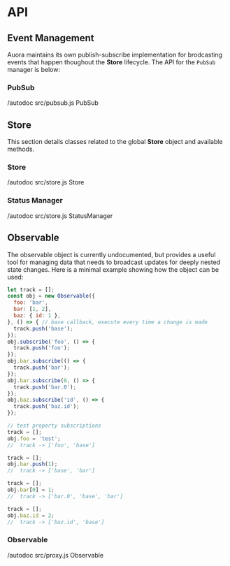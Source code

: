 # API

## Event Management

Auora maintains its own publish-subscribe implementation for brodcasting events that happen thoughout the **Store** lifecycle. The API for the `PubSub` manager is below:

### PubSub

/autodoc src/pubsub.js PubSub


## Store

This section details classes related to the global **Store** object and available methods.

### Store

/autodoc src/store.js Store


### Status Manager

/autodoc src/store.js StatusManager


## Observable

The observable object is currently undocumented, but provides a useful tool for managing data that needs to broadcast updates for deeply nested state changes. Here is a minimal example showing how the object can be used:

```javascript
let track = [];
const obj = new Observable({
  foo: 'bar',
  bar: [1, 2],
  baz: { id: 1 },
}, () => { // base callback, execute every time a change is made
  track.push('base');
});
obj.subscribe('foo', () => {
  track.push('foo');
});
obj.bar.subscribe(() => {
  track.push('bar');
});
obj.bar.subscribe(0, () => {
  track.push('bar.0');
});
obj.baz.subscribe('id', () => {
  track.push('baz.id');
});

// test property subscriptions
track = [];
obj.foo = 'test';
//  track -> ['foo', 'base']

track = [];
obj.bar.push(1);
//  track -> ['base', 'bar']

track = [];
obj.bar[0] = 1;
//  track -> ['bar.0', 'base', 'bar']

track = [];
obj.baz.id = 2;
//  track -> ['baz.id', 'base']
```

### Observable

/autodoc src/proxy.js Observable
